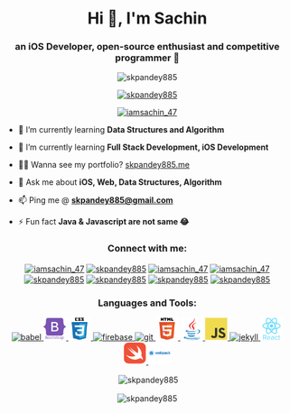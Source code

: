 <h1 align="center">Hi 👋, I'm Sachin</h1>
<h3 align="center">an iOS Developer, open-source enthusiast and competitive programmer 👀</h3>

<p align="center"> <img src="https://komarev.com/ghpvc/?username=skpandey885&label=Profile%20views&color=0e75b6&style=flat" alt="skpandey885"/> </p>

<p align="center"> <a href="https://github.com/ryo-ma/github-profile-trophy"><img src="https://github-profile-trophy.vercel.app/?username=skpandey885" alt="skpandey885"/></a> </p>

<p align="center"> <a href="https://twitter.com/iamsachin_47" target="blank"><img src="https://img.shields.io/twitter/follow/iamsachin_47?logo=twitter&style=for-the-badge" alt="iamsachin_47" /></a> </p>

- 🔭 I’m currently learning **Data Structures and Algorithm**

- 🌱 I’m currently learning **Full Stack Development, iOS Development**

- 👨‍💻 Wanna see my portfolio? [skpandey885.me](skpandey885.me)

- 💬 Ask me about **iOS, Web, Data Structures, Algorithm**

- 📫 Ping me @ **skpandey885@gmail.com**

- ⚡ Fun fact **Java & Javascript are not same 😂**

<h3 align="center">Connect with me:</h3>
<p align="center">
<a href="https://twitter.com/iamsachin_47" target="blank"><img align="center" src="https://raw.githubusercontent.com/rahuldkjain/github-profile-readme-generator/master/src/images/icons/Social/twitter.svg" alt="iamsachin_47" height="30" width="40" /></a>
<a href="https://linkedin.com/in/skpandey885" target="blank"><img align="center" src="https://raw.githubusercontent.com/rahuldkjain/github-profile-readme-generator/master/src/images/icons/Social/linked-in-alt.svg" alt="skpandey885" height="30" width="40" /></a>
<a href="https://instagram.com/iamsachin_47" target="blank"><img align="center" src="https://raw.githubusercontent.com/rahuldkjain/github-profile-readme-generator/master/src/images/icons/Social/instagram.svg" alt="iamsachin_47" height="30" width="40" /></a>
<a href="https://www.codechef.com/users/iamsachin_47" target="blank"><img align="center" src="https://cdn.jsdelivr.net/npm/simple-icons@3.1.0/icons/codechef.svg" alt="iamsachin_47" height="30" width="40" /></a>
<a href="https://www.hackerrank.com/skpandey885" target="blank"><img align="center" src="https://raw.githubusercontent.com/rahuldkjain/github-profile-readme-generator/master/src/images/icons/Social/hackerrank.svg" alt="skpandey885" height="30" width="40" /></a>
<a href="https://codeforces.com/profile/skpandey885" target="blank"><img align="center" src="https://raw.githubusercontent.com/rahuldkjain/github-profile-readme-generator/master/src/images/icons/Social/codeforces.svg" alt="skpandey885" height="30" width="40" /></a>
<a href="https://www.leetcode.com/skpandey885" target="blank"><img align="center" src="https://raw.githubusercontent.com/rahuldkjain/github-profile-readme-generator/master/src/images/icons/Social/leet-code.svg" alt="skpandey885" height="30" width="40" /></a>
<a href="https://auth.geeksforgeeks.org/user/skpandey885" target="blank"><img align="center" src="https://raw.githubusercontent.com/rahuldkjain/github-profile-readme-generator/master/src/images/icons/Social/geeks-for-geeks.svg" alt="skpandey885" height="30" width="40" /></a>
</p>

<h3 align="center">Languages and Tools:</h3>
<p align="center"> <a href="https://babeljs.io/" target="_blank" rel="noreferrer"> <img src="https://www.vectorlogo.zone/logos/babeljs/babeljs-icon.svg" alt="babel" width="40" height="40"/> </a> <a href="https://getbootstrap.com" target="_blank" rel="noreferrer"> <img src="https://raw.githubusercontent.com/devicons/devicon/master/icons/bootstrap/bootstrap-plain-wordmark.svg" alt="bootstrap" width="40" height="40"/> </a> <a href="https://www.w3schools.com/css/" target="_blank" rel="noreferrer"> <img src="https://raw.githubusercontent.com/devicons/devicon/master/icons/css3/css3-original-wordmark.svg" alt="css3" width="40" height="40"/> </a> <a href="https://firebase.google.com/" target="_blank" rel="noreferrer"> <img src="https://www.vectorlogo.zone/logos/firebase/firebase-icon.svg" alt="firebase" width="40" height="40"/> </a> <a href="https://git-scm.com/" target="_blank" rel="noreferrer"> <img src="https://www.vectorlogo.zone/logos/git-scm/git-scm-icon.svg" alt="git" width="40" height="40"/> </a> <a href="https://www.w3.org/html/" target="_blank" rel="noreferrer"> <img src="https://raw.githubusercontent.com/devicons/devicon/master/icons/html5/html5-original-wordmark.svg" alt="html5" width="40" height="40"/> </a> <a href="https://www.java.com" target="_blank" rel="noreferrer"> <img src="https://raw.githubusercontent.com/devicons/devicon/master/icons/java/java-original.svg" alt="java" width="40" height="40"/> </a> <a href="https://developer.mozilla.org/en-US/docs/Web/JavaScript" target="_blank" rel="noreferrer"> <img src="https://raw.githubusercontent.com/devicons/devicon/master/icons/javascript/javascript-original.svg" alt="javascript" width="40" height="40"/> </a> <a href="https://jekyllrb.com/" target="_blank" rel="noreferrer"> <img src="https://www.vectorlogo.zone/logos/jekyllrb/jekyllrb-icon.svg" alt="jekyll" width="40" height="40"/> </a> <a href="https://reactjs.org/" target="_blank" rel="noreferrer"> <img src="https://raw.githubusercontent.com/devicons/devicon/master/icons/react/react-original-wordmark.svg" alt="react" width="40" height="40"/> </a> <a href="https://developer.apple.com/swift/" target="_blank" rel="noreferrer"> <img src="https://raw.githubusercontent.com/devicons/devicon/master/icons/swift/swift-original.svg" alt="swift" width="40" height="40"/> </a> <a href="https://webpack.js.org" target="_blank" rel="noreferrer"> <img src="https://raw.githubusercontent.com/devicons/devicon/d00d0969292a6569d45b06d3f350f463a0107b0d/icons/webpack/webpack-original-wordmark.svg" alt="webpack" width="40" height="40"/> </a> </p>

<p align="center">&nbsp;<img align="center" src="https://github-readme-stats.vercel.app/api?username=skpandey885&show_icons=true&locale=en" alt="skpandey885" /></p>

<p align="center"><img align="center" src="https://github-readme-streak-stats.herokuapp.com/?user=skpandey885&" alt="skpandey885" /></p>
